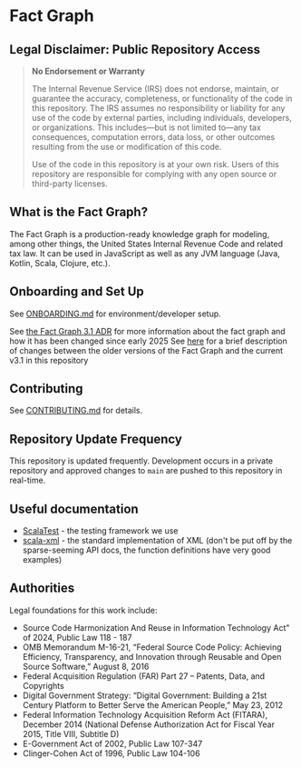 # Fact Graph

## Legal Disclaimer: Public Repository Access

> **No Endorsement or Warranty**
>
> The Internal Revenue Service (IRS) does not endorse, maintain, or guarantee the accuracy, completeness, or functionality of the code in this repository.
> The IRS assumes no responsibility or liability for any use of the code by external parties, including individuals, developers, or organizations.
> This includes—but is not limited to—any tax consequences, computation errors, data loss, or other outcomes resulting from the use or modification of this code.
>
> Use of the code in this repository is at your own risk. Users of this repository are responsible for complying with any open source or third-party licenses.

## What is the Fact Graph?

The Fact Graph is a production-ready knowledge graph for modeling, among other things, the United States Internal Revenue Code and related tax law.
It can be used in JavaScript as well as any JVM language (Java, Kotlin, Scala, Clojure, etc.).

## Onboarding and Set Up
See [ONBOARDING.md](ONBOARDING.md) for environment/developer setup.

See [the Fact Graph 3.1 ADR](docs/fact-graph-3.1-adr.md) for more information about the fact graph and how it has been changed since early 2025
See [here](docs/from-3.0-to-3.1.md) for a brief description of changes between the older versions of the Fact Graph and the current v3.1 in this repository 

## Contributing
See [CONTRIBUTING.md](CONTRIBUTING.md) for details.

## Repository Update Frequency 

This repository is updated frequently. Development occurs in a private repository and approved changes to `main` are pushed to this repository in real-time.

## Useful documentation
* [ScalaTest](https://www.scalatest.org/) - the testing framework we use
* [scala-xml](https://www.scala-lang.org/api/2.12.19/scala-xml/scala/xml/) - the standard implementation of XML (don't be put off by the sparse-seeming API docs, the function definitions have very good examples)

  
## Authorities
Legal foundations for this work include:
* Source Code Harmonization And Reuse in Information Technology Act" of 2024, Public Law 118 - 187
* OMB Memorandum M-16-21, “Federal Source Code Policy: Achieving Efficiency,
Transparency, and Innovation through Reusable and Open Source Software,” August 8,
2016
* Federal Acquisition Regulation (FAR) Part 27 – Patents, Data, and Copyrights
* Digital Government Strategy: “Digital Government: Building a 21st Century Platform to
Better Serve the American People,” May 23, 2012
* Federal Information Technology Acquisition Reform Act (FITARA), December 2014
(National Defense Authorization Act for Fiscal Year 2015, Title VIII, Subtitle D)
* E-Government Act of 2002, Public Law 107-347
* Clinger-Cohen Act of 1996, Public Law 104-106
